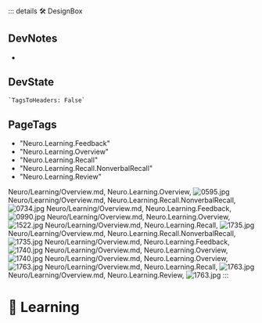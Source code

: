 ::: details 🛠 <dev>DesignBox</dev>

## DevNotes

-

## DevState

```py
`TagsToHeaders: False`
```

<h2>PageTags</h2>

- "Neuro.Learning.Feedback"
- "Neuro.Learning.Overview"
- "Neuro.Learning.Recall"
- "Neuro.Learning.Recall.NonverbalRecall"
- "Neuro.Learning.Review"

Neuro/Learning/Overview.md, <dev>Neuro.Learning.Overview</dev>, ![0595.jpg](/PaperPhoto/0595.jpg)
Neuro/Learning/Overview.md, <dev>Neuro.Learning.Recall.NonverbalRecall</dev>, ![0734.jpg](/PaperPhoto/0734.jpg)
Neuro/Learning/Overview.md, <dev>Neuro.Learning.Feedback</dev>, ![0990.jpg](/PaperPhoto/0990.jpg)
Neuro/Learning/Overview.md, <dev>Neuro.Learning.Overview</dev>, ![1522.jpg](/PaperPhoto/1522.jpg)
Neuro/Learning/Overview.md, <dev>Neuro.Learning.Recall</dev>, ![1735.jpg](/PaperPhoto/1735.jpg)
Neuro/Learning/Overview.md, <dev>Neuro.Learning.Recall.NonverbalRecall</dev>, ![1735.jpg](/PaperPhoto/1735.jpg)
Neuro/Learning/Overview.md, <dev>Neuro.Learning.Feedback</dev>, ![1740.jpg](/PaperPhoto/1740.jpg)
Neuro/Learning/Overview.md, <dev>Neuro.Learning.Overview</dev>, ![1740.jpg](/PaperPhoto/1740.jpg)
Neuro/Learning/Overview.md, <dev>Neuro.Learning.Overview</dev>, ![1763.jpg](/PaperPhoto/1763.jpg)
Neuro/Learning/Overview.md, <dev>Neuro.Learning.Recall</dev>, ![1763.jpg](/PaperPhoto/1763.jpg)
Neuro/Learning/Overview.md, <dev>Neuro.Learning.Review</dev>, ![1763.jpg](/PaperPhoto/1763.jpg)
:::

# 💜 <neuro>Learning</neuro>

